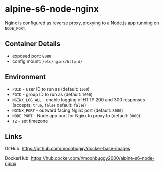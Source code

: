 # alpine-s6-node-nginx

Nginx is configured as reverse proxy, proxying to a Node.js app running on
`NODE_PORT`.

## Container Details
*   exposed port: `8080`
*   config mount: `/etc/nginx/http.d/`

## Environment
*   `PUID`          - user ID to run as (default: `1000`)
*   `PGID`          - group ID to run as (default: `1000`)
*   `NGINX_LOG_ALL` - enable logging of HTTP 200 and 300 responses (accepts: `true`, `false` default: `false`)
*   `NGINX_PORT`    - outward facing Nginx port (default: `8080`)
*   `NODE_PORT`     - Node app port for Nginx to proxy to (default: `3000`)
*   `TZ`            - set timezone

## Links
GitHub: <https://github.com/moonbuggy/docker-base-images>

DockerHub: <https://hub.docker.com/r/moonbuggy2000/alpine-s6-node-nginx>

